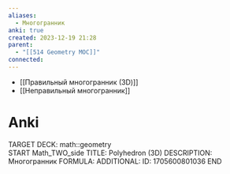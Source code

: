```yaml
---
aliases:
  - Многогранник
anki: true
created: 2023-12-19 21:28
parent:
  - "[[514 Geometry MOC]]"
connected:
---
```


- [[Правильный многогранник (3D)]]
- [[Неправильный многогранник]]


# Anki
TARGET DECK: math::geometry  
START
Math_TWO_side
TITLE: Polyhedron (3D)
DESCRIPTION: Многогранник
FORMULA: 
ADDITIONAL:
ID: 1705600801036
END